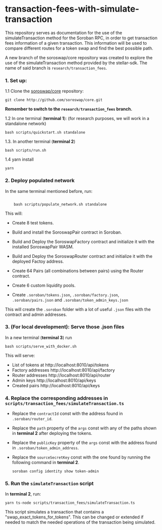 # transaction-fees-with-simulate-transaction
This repository serves as documentation for the use of the simulateTransaction method for the Soroban RPC, in order to get transaction fees information of a given transaction. This information will be used to compare different routes for a token swap and find the best possible path.

A new branch of the soroswap/core repository was created to explore the use of the simulateTransaction method provided by the stellar-sdk. The name of said branch is `research/transaction_fees`.

### 1. Set up:

1.1 Clone the [soroswap/core](https://github.com/soroswap/core) repository:

```
git clone http://github.com/soroswap/core.git
```

**Remember to switch to the `research/transaction_fees` branch.**

1.2 In one terminal (**terminal 1**): (for research purposes, we will work in a standalone network)

```
bash scripts/quickstart.sh standalone
```

1.3. In another terminal (**terminal 2**)

```
bash scripts/run.sh
```

1.4 yarn install

```
yarn
```

### 2. Deploy populated network

In the same terminal mentioned before, run:

```

    bash scripts/populate_network.sh standalone

```


This will:  
- Create 8 test tokens.

- Build and install the SoroswapPair contract in Soroban.

- Build and Deploy the SoroswapFactory contract and initialize it with the installed SoroswapPair WASM.

- Build and Deploy the SoroswapRouter contract and initialize it with the deployed Factoy address.

- Create 64 Pairs (all combinations between pairs) using the Router contract.

- Create 6 custom liquidity pools.

- Create `.soroban/tokens.json`, `.soroban/factory.json`, `.soroban/pairs.json` and `.soroban/token_admin_keys.json`  
  

This will create the `.soroban` folder with a lot of useful `.json` files with the contract and admin addresses.



### 3. (For local development): Serve those .json files

In a new terminal (**terminal 3**) run

```
bash scripts/serve_with_docker.sh
```

This will serve:

- List of tokens at http://localhost:8010/api/tokens
- Factory addresses http://localhost:8010/api/factory
- Router addresses http://localhost:8010/api/router
- Admin keys http://localhost:8010/api/keys
- Created pairs http://localhost:8010/api/keys

### 4. Replace the corresponding addresses in `scripts/transaction_fees/simulateTransaction.ts`

- Replace the `contractId` const with the address found in `.soroban/router_id`.
- Replace the `path` property of the `args` const with any of the paths shown in **terminal 2** after deploying the tokens.
- Replace the `publicKey` property of the `args` const with the address found in `.soroban/token_admin_address`.
- Replace the `sourceSecretKey` const with the one found by running the following command in **terminal 2**.
  
  ```
  soroban config identity show token-admin
  ```

### 5. Run the `simulateTransaction` script

In **terminal 2**, run:

```
yarn ts-node scripts/transaction_fees/simulateTransaction.ts
```

This script simulates a transaction that contains a "swap_exact_tokens_for_tokens". This can be changed or extended if needed to match the needed operations of the transaction being simulated.
